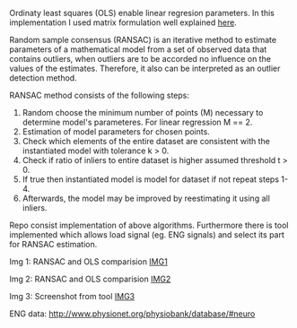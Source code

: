 Ordinaty least squares (OLS) enable linear regresion parameters. In this implementation I used matrix formulation well explained [here](https://en.wikipedia.org/wiki/Ordinary_least_squares#Matrix/vector_formulation). 

Random sample consensus (RANSAC) is an iterative method to estimate parameters of a mathematical model from a set of observed data that contains outliers, when outliers are to be accorded no influence on the values of the estimates. Therefore, it also can be interpreted as an outlier detection method. 

RANSAC method consists of the following steps:
1. Random choose the minimum number of points (M) necessary to determine model's parameteres. For linear regression M == 2. 
2. Estimation of model parameters for chosen points.
3. Check which elements of the entire dataset are consistent with the instantiated model with tolerance k > 0.
4. Check if ratio of inliers to entire dataset is higher assumed threshold t > 0. 
5. If true then instantiated model is model for dataset if not repeat steps 1-4. 
6. Afterwards, the model may be improved by reestimating it using all inliers. 

Repo consist implementation of above algorithms. Furthermore there is tool implemented which allows load signal (eg. ENG signals) and select its part for RANSAC estimation. 

Img 1: RANSAC and OLS comparision
[IMG1](https://github.com/paniks/dedicated-medical-diagnostic-algorithms/tree/master/RANSAC%20method/images/img1.png)

Img 2: RANSAC and OLS comparision
[IMG2](https://github.com/paniks/dedicated-medical-diagnostic-algorithms/tree/master/RANSAC%20method/images/img2.png)

Img 3: Screenshot from tool
[IMG3](https://github.com/paniks/dedicated-medical-diagnostic-algorithms/tree/master/RANSAC%20method/images/img3.png)

ENG data: http://www.physionet.org/physiobank/database/#neuro
